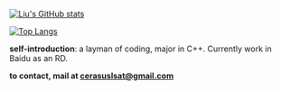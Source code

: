 [![Liu's GitHub stats](https://github-readme-stats.vercel.app/api?username=LiuYuan-SHU&show_icons=true&theme=tokyonight)](https://github.com/anuraghazra/github-readme-stats)

[![Top Langs](https://github-readme-stats.vercel.app/api/top-langs/?username=LiuYuan-SHU&layout=compact)](https://github.com/anuraghazra/github-readme-stats)

**self-introduction**: a layman of coding, major in C++. Currently work in Baidu as an RD.

<strong>to contact, mail at cerasuslsat@gmail.com</strong>



<!---
LiuYuan-SHU/LiuYuan-SHU is a ✨ special ✨ repository because its `README.md` (this file) appears on your GitHub profile.
You can click the Preview link to take a look at your changes.
--->
